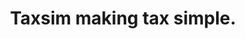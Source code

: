 ---
templateKey: 'home-page'
title: Taxsim making tax simple.
meta_title: Home | Taxsim
meta_description: >-
  A Tax application that automates the tax system for uk self employed individuals.
heading: Simplified tax app for self employed individuals.
description: >-
  Automate your tax return in 4 easy steps.
offerings:
  blurbs:
    - image: /img/connectBank.png
      text: >-
        Connect to your bank so that we can read account transactions.
    - image: /img/allocate.png
      text: >-
        Allocate these transactions once into tax groups and we will automate the rest.
    - image: /img/overview.png
      text: >-
        Tax and NI is calculated both now and end of tax year.
      class: >-
        image-desktop
    - image: /img/returns.png
      text: >-
        View all your tax returns in a simplified format.
      class: >-
        image-desktop
whoForTitle: Who is Taxsim for
whoFor:
  - item: >-
      Self employed individuals.
  - item: >-
      Your incomings are not above £86,000.
  - item: >-
      Includes construction industry scheme.
whyNotTitle: Why not to use Taxsim
whyNot:
  - item: >-
      Registered with companies house.
  - item: >-
      VAT registerd.
  - item: >-
      Employ staff using PAYE.
---